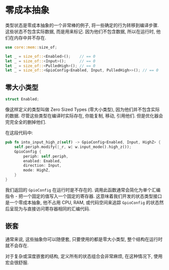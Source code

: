 # 零成本抽象

类型状态是零成本抽象的一个非常棒的例子, 将一些确定的行为转移到编译步骤. 这些状态不包含实际数据, 而是用来标记. 因为他们不包含数据, 所以在运行时, 他们在内存中并不存在.

```rust
use core::mem::size_of;

let _ = size_of::<Enabled>();    // == 0
let _ = size_of::<Input>();      // == 0
let _ = size_of::<PulledHigh>(); // == 0
let _ = size_of::<GpioConfig<Enabled, Input, PulledHigh>>(); // == 0
```

## 零大小类型

```rust
struct Enabled;
```

像这样定义的类型叫做 Zero Sized Types (零大小类型), 因为他们并不包含实际的数据. 尽管这些类型在编译时实际存在, 你能复制, 移动, 引用他们. 但是优化器会完完全全的删掉他们.

在这段代码中:

```rust
pub fn into_input_high_z(self) -> GpioConfig<Enabled, Input, HighZ> {
    self.periph.modify(|_r, w| w.input_mode().high_z());
    GpioConfig {
        periph: self.periph,
        enabled: Enabled,
        direction: Input,
        mode: HighZ,
    }
}
```

我们返回的 `GpioConfig` 在运行时是不存在的. 调用此函数通常会简化为单个汇编指令 - 把一个固定的值写入一个固定的寄存器. 这意味着我们开发的状态类型接口是一个零成本抽象, 他不占用 CPU, RAM, 或代码空间来追踪 `GpioConfig` 的状态然后呈现为与直接访问寄存器相同的汇编代码.

## 嵌套

通常来说, 这些抽象你可以随便套, 只要使用的都是零大小类型, 整个结构在运行时就不会存在.

对于复杂或深度嵌套的结构, 定义所有的状态组合会非常麻烦, 在这种情况下, 使用宏会很舒服.
